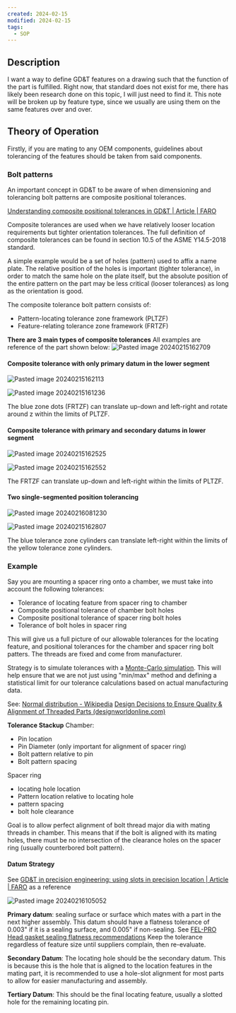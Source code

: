 ```yaml
---
created: 2024-02-15
modified: 2024-02-15
tags:
  - SOP
---
```

## Description 
I want a way to define GD&T features on a drawing such that the function of the part is fulfilled. Right now, that standard does not exist for me, there has likely been research done on this topic, I will just need to find it. This note will be broken up by feature type, since we usually are using them on the same features over and over. 

## Theory of Operation 
Firstly, if you are mating to any OEM components, guidelines about tolerancing of the features should be taken from said components. 

### Bolt patterns
An important concept in GD&T to be aware of when dimensioning and tolerancing bolt patterns are composite positional tolerances. 

[Understanding composite positional tolerances in GD&T | Article | FARO](https://www.faro.com/fr-FR/Resource-Library/Article/understanding-composite-positional-tolerances-in-gd-t)

Composite tolerances are used when we have relatively looser location requirements but tighter orientation tolerances. The full definition of composite tolerances can be found in section 10.5 of the ASME Y14.5-2018 standard. 

A simple example would be a set of holes (pattern) used to affix a name plate. The relative position of the holes is important (tighter tolerance), in order to match the same hole on the plate itself, but the absolute position of the entire pattern on the part may be less critical (looser tolerances) as long as the orientation is good.

The composite tolerance bolt pattern consists of:  
- Pattern-locating tolerance zone framework (PLTZF)
- Feature-relating tolerance zone framework (FRTZF)

**There are 3 main types of composite tolerances** 
All examples are reference of the part shown below:
![Pasted image 20240215162709](ATTACHMENTS/Pasted%20image%2020240215162709.png)

#### Composite tolerance with only primary datum in the lower segment

![Pasted image 20240215162113](ATTACHMENTS/Pasted%20image%2020240215162113.png)

![Pasted image 20240215161236](ATTACHMENTS/Pasted%20image%2020240215161236.png)

The blue zone dots (FRTZF) can translate up-down and left-right and rotate around z within the limits of PLTZF. 

#### Composite tolerance with primary and secondary datums in lower segment

![Pasted image 20240215162525](ATTACHMENTS/Pasted%20image%2020240215162525.png)

![Pasted image 20240215162552](ATTACHMENTS/Pasted%20image%2020240215162552.png)

The FRTZF can translate up-down and left-right within the limits of PLTZF. 

#### Two single-segmented position tolerancing

![Pasted image 20240216081230](ATTACHMENTS/Pasted%20image%2020240216081230.png)

![Pasted image 20240215162807](ATTACHMENTS/Pasted%20image%2020240215162807.png)

The blue tolerance zone cylinders can translate left-right within the limits of the yellow tolerance zone cylinders.

### Example
Say you are mounting a spacer ring onto a chamber, we must take into account the following tolerances: 
- Tolerance of locating feature from spacer ring to chamber
- Composite positional tolerance of chamber bolt holes 
- Composite positional tolerance of spacer ring bolt holes
- Tolerance of bolt holes in spacer ring

This will give us a full picture of our allowable tolerances for the locating feature, and positional tolerances for the chamber and spacer ring bolt patters. The threads are fixed and come from manufacturer. 

Strategy is to simulate tolerances with a [Monte-Carlo simulation](https://www.youtube.com/watch?v=HwVBi--mE4M). This will help ensure that we are not just using "min/max" method and defining a statistical limit for our tolerance calculations based on actual manufacturing data. 

See: 
[Normal distribution - Wikipedia](https://en.wikipedia.org/wiki/Normal_distribution)
[Design Decisions to Ensure Quality & Alignment of Threaded Parts (designworldonline.com)](https://www.designworldonline.com/design-decisions-to-ensure-quality-alignment-of-threaded-parts/)

**Tolerance Stackup**
Chamber: 
- Pin location
- Pin Diameter (only important for alignment of spacer ring)
- Bolt pattern relative to pin
- Bolt pattern spacing

Spacer ring
- locating hole location
- Pattern location relative to locating hole
- pattern spacing
- bolt hole clearance 

Goal is to allow perfect alignment of bolt thread major dia with mating threads in chamber. This means that if the bolt is aligned with its mating holes, there must be no intersection of the clearance holes on the spacer ring (usually counterbored bolt pattern).

#### Datum Strategy
See [GD&T in precision engineering: using slots in precision location | Article | FARO](https://www.faro.com/en/Resource-Library/Article/gd-t-in-precision-engineering-using-slots-in-precision-location) as a reference

![Pasted image 20240216105052](ATTACHMENTS/Pasted%20image%2020240216105052.png)

**Primary datum**: sealing surface or surface which mates with a part in the next higher assembly. This datum should have a flatness tolerance of 0.003" if it is a sealing surface, and 0.005" if non-sealing. See [FEL-PRO Head gasket sealing flatness recommendations](https://www.felpro.com/technical/tecblogs/surface-finish.html) Keep the tolerance regardless of feature size until suppliers complain, then re-evaluate. 

**Secondary Datum**: The locating hole should be the secondary datum. This is because this is the hole that is aligned to the location features in the mating part, it is recommended to use a hole-slot alignment for most parts to allow for easier manufacturing and assembly. 

**Tertiary Datum**: This should be the final locating feature, usually a slotted hole for the remaining locating pin. 






